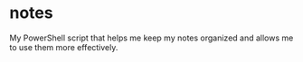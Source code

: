 # notes
My PowerShell script that helps me keep my notes organized and allows me to use them more effectively. 
